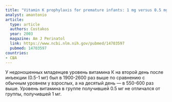 ```yaml
---
title: "Vitamin K prophylaxis for premature infants: 1 mg versus 0.5 mg"
analyst: amantonio
article:
  type: article
  authors: Costakos
  year: 2003
  magazine: Am J Perinatol
  link: https://www.ncbi.nlm.nih.gov/pubmed/14703597
  pubmed: 14703597
countries:
- США
---
```


У недоношенных младенцев уровень витамина К на второй день после инъекции (0.5-1 мг) был в 1900-2600 раз выше по сравнению с обычным уровнем у взрослых, а на десятый день — в 550-600 раз выше. Уровень витамина в группе получившей 0.5 мг не отличался от группы, получившей 1 мг.

